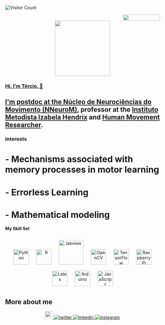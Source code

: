 ![Visitor Count](https://profile-counter.glitch.me/Envoy-VC/count.svg)
<div style="text-align: right">
<img src="https://jojoee.jojoee.com/api/utcnow?refresh" width="120" height="20">
</div>

<div align="center">
  <a href="https://github.com/edftercio">
  <img height="180em" src="https://github-readme-stats.vercel.app/api?username=edftercio&show_icons=true&theme=swift&include_all_commits=true&count_private=true"/>
 </div>

  
  
  
### Hi, I’m Tércio. 👋

## I'm  postdoc at the [Núcleo de Neurociências do Movimento (NNeuroM)](https://nneurom.com/), professor at the [Instituto Metodista Izabela Hendrix](http://izabelahendrix.edu.br/) and [Human Movement Researcher](https://researchgate.net/profile/Tercio-Apolinario-Souza).

### Interests
# - Mechanisms associated with memory processes in motor learning
# - Errorless Learning
# - Mathematical modeling

#### My Skill Set  

<div align="center">
<img style="margin: 10px" src="https://profilinator.rishav.dev/skills-assets/python-original.svg" alt="Python" height="50" />  
<img style="margin: 10px" src="https://profilinator.rishav.dev/skills-assets/r.svg" alt="R" height="50" /> 
  <img style="margin: 10px" src="https://github.com/edftercio/edftercio/blob/main/img/labview.svg" alt="labview" height="80" />
<img style="margin: 10px" src="https://profilinator.rishav.dev/skills-assets/opencv-icon.svg" alt="OpenCV" height="50" />  
<img style="margin: 10px" src="https://profilinator.rishav.dev/skills-assets/tensorflow-icon.svg" alt="TensorFlow" height="50" />  
<img style="margin: 10px" src="https://profilinator.rishav.dev/skills-assets/raspberrypi.png" alt="Raspberry Pi" height="50" />  
<img style="margin: 10px" src="https://profilinator.rishav.dev/skills-assets/latex.png" alt="Latex" height="50" /> 
<img style="margin: 10px" src="https://profilinator.rishav.dev/skills-assets/arduino.png" alt="Arduino" height="50" /> 
<img style="margin: 10px" src="https://profilinator.rishav.dev/skills-assets/javascript-original.svg" alt="JavaScript" height="50" /> 

</div>




## More about me  
<div align="center">
<a href="https://scholar.google.com.br/citations?user=5qqDi0oAAAAJ&hl=pt-BR" target="_blank">
<img src="https://github.com/edftercio/edftercio/blob/main/img/scholar.svg" alt=scholar height="25" style="margin-bottom: 5px;"  />
</a>
<a href="https://twitter.com/edf_tercio" target="_blank">
<img src=https://img.shields.io/badge/twitter-%2300acee.svg?&style=for-the-badge&logo=twitter&logoColor=white alt=twitter style="margin-bottom: 5px;" />
</a>
<a href="https://linkedin.com/in/https://www.linkedin.com/in/tércio-apolinário-de-souza-67519a14a/" target="_blank">
<img src=https://img.shields.io/badge/linkedin-%231E77B5.svg?&style=for-the-badge&logo=linkedin&logoColor=white alt=linkedin style="margin-bottom: 5px;" />
</a>
<a href="https://instagram.com/tercio_apolinario" target="_blank">
<img src=https://img.shields.io/badge/instagram-%23000000.svg?&style=for-the-badge&logo=instagram&logoColor=white alt=instagram style="margin-bottom: 5px;" />
</a>  
</div>  
  

<br/>  

